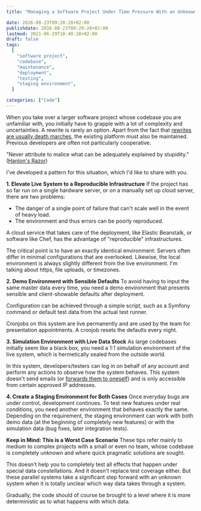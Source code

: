 ```yaml
---
title: "Managing a Software Project Under Time Pressure With an Unknown Codebase"

date: 2016-08-23T09:20:28+02:00
publishdate: 2016-08-23T09:20:28+02:00
lastmod: 2021-06-29T10:40:28+02:00
draft: false
tags:
  [
    "software project",
    "codebase",
    "maintenance",
    "deployment",
    "testing",
    "staging environment",
  ]

categories: ["Code"]
---
```


When you take over a larger software project whose codebase you are unfamiliar with, you initially have to grapple with a lot of complexity and uncertainties. A rewrite is rarely an option. Apart from the fact that [rewrites are usually death marches](http://chadfowler.com/2006/12/27/the-big-rewrite.html), the existing platform must also be maintained. Previous developers are often not particularly cooperative.

"Never attribute to malice what can be adequately explained by stupidity." ([Hanlon's Razor](https://www.exceptionnotfound.net/fundamental-laws-of-software-development/))

I've developed a pattern for this situation, which I'd like to share with you.

**1. Elevate Live System to a Reproducible Infrastructure**
If the project has so far run on a single hardware server, or on a manually set up cloud server, there are two problems:

- The danger of a single point of failure that can't scale well in the event of heavy load.
- The environment and thus errors can be poorly reproduced.

A cloud service that takes care of the deployment, like Elastic Beanstalk, or software like Chef, has the advantage of "reproducible" infrastructures.

The critical point is to have an exactly identical environment: Servers often differ in minimal configurations that are overlooked. Likewise, the local environment is always slightly different from the live environment. I'm talking about https, file uploads, or timezones.

**2. Demo Environment with Sensible Defaults**
To avoid having to input the same master data every time, you need a demo environment that presents sensible and client-showable defaults after deployment.

Configuration can be achieved through a simple script, such as a Symfony command or default test data from the actual test runner.

Cronjobs on this system are live permanently and are used by the team for presentation appointments. A cronjob resets the defaults every night.

**3. Simulation Environment with Live Data Stock**
As large codebases initially seem like a black box, you need a 1:1 simulation environment of the live system, which is hermetically sealed from the outside world.

In this system, developers/testers can log in on behalf of any account and perform any actions to observe how the system behaves. This system doesn't send emails (or [forwards them to oneself](http://symfony.com/doc/current/email/dev_environment.html)) and is only accessible from certain approved IP addresses.

**4. Create a Staging Environment for Both Cases**
Once everyday bugs are under control, development continues. To test new features under real conditions, you need another environment that behaves exactly the same. Depending on the requirement, the staging environment can work with both demo data (at the beginning of completely new features) or with the simulation data (bug fixes, later integration tests).

**Keep in Mind: This is a Worst Case Scenario**
These tips refer mainly to medium to complex projects with a small or even no team, whose codebase is completely unknown and where quick pragmatic solutions are sought.

This doesn't help you to completely test all effects that happen under special data constellations. And it doesn't replace test coverage either. But these parallel systems take a significant step forward with an unknown system when it is totally unclear which way data takes through a system.

Gradually, the code should of course be brought to a level where it is more deterministic as to what happens with which data.
